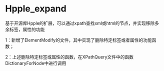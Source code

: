 # Hpple_expand
基于开源库Hpple的扩展，可以通过xpath查找xml或html的节点，并实现移除多余标签，属性的功能

1：新增了ElementModify的文件，其中实现了删除特定标签或者属性的功能函数；

2：上述删除特定标签或属性的函数，在XPathQuery文件中的函数DictionaryForNode中进行调用
